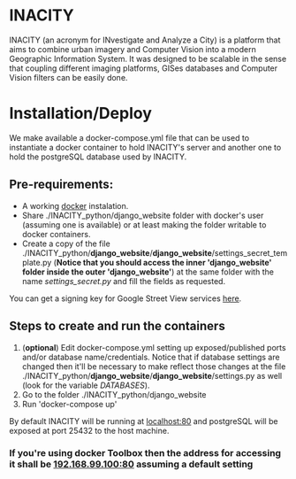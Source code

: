 # INACITY

INACITY (an acronym for INvestigate and Analyze a City) is a platform that aims to combine urban imagery and Computer Vision into a modern Geographic Information System. It was designed to be scalable in the sense that coupling different imaging platforms, GISes databases and Computer Vision filters can be easily done.

# Installation/Deploy

We make available a docker-compose.yml file that can be used to instantiate a docker container to hold INACITY's server and another one to hold the postgreSQL database used by INACITY.

## Pre-requirements:

- A working [docker](https://www.docker.com/) instalation.
- Share ./INACITY_python/django_website folder with docker's user (assuming one is available) or at least making the folder writable to docker containers.
- Create a copy of the file ./INACITY_python/**django_website**/**django_website**/settings_secret_template.py (**Notice that you should access the inner 'django_website' folder inside the outer 'django_website'**) at the same folder with the name *settings_secret.py* and fill the fields as requested.

You can get a signing key for Google Street View services [here](https://developers.google.com/maps/documentation/streetview/get-api-key).

## Steps to create and run the containers


1. (**optional**) Edit docker-compose.yml setting up exposed/published ports and/or database name/credentials. Notice that if database settings  are changed then it'll be necessary to make reflect those changes at the file ./INACITY_python/**django_website**/**django_website**/settings.py as well (look for the variable *DATABASES*).
2. Go to the folder ./INACITY_python/django_website
3. Run 'docker-compose up'

By default INACITY will be running at [localhost:80](http://localhost:80) and postgreSQL will be exposed at port 25432 to the host machine.

### If you're using docker Toolbox then the address for accessing it shall be [192.168.99.100:80](http://192.168.99.100:80) assuming a default setting

